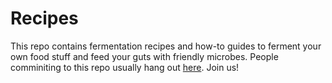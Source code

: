 # Recipes

This repo contains fermentation recipes and how-to guides to ferment your own food stuff and feed your guts with friendly microbes. People comminiting to this repo usually hang out [here](http://www.facebook.com/groups/guthub/). Join us!
